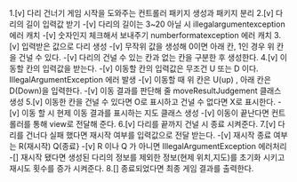 1.[v] 다리 건너기 게임 시작을 도와주는 컨트롤러 패키지 생성과 패키지 분리
2.[v] 다리의 길이 입력값 받기
-[v] 다리의 길이는 3~20 아닐 시 illegalargumentexception 에러 캐치
-[v] 숫자인지 체크해서 보내주기 numberformatexception 에러 캐치
3.[v] 입력받은 값으로 다리 생성
-[v] 무작위 값을 생성해 0이면 아래 칸, 1인 경우 위 칸을 건널 수 있다.
-[v] 다리의 건널 수 있는 칸과 없는 칸을 구분한 후 생성한다.
4.[v] 이동할 칸의 입력값을 받는다.
-[v] 이동할 칸의 입력값은 무조건 U 또는 D 이다. IllegalArgumentException 에러 발생
-[v] 이동할 때 위 칸은 U(up) , 아래 칸은 D(Down)을 입력한다.
-[v] 이동 결과를 판단해 줄 moveResultJudgement 클래스 생성
5.[v] 이동한 칸을 건널 수 있다면 O로 표시하고 건널 수 없다면 X로 표시한다.
-[v] 이동 할 시 현제 이동 결과를 표시하는 지도 클래스 생성
-[v] 이동이 끝난다면 컨트롤러를 통해 view로 전달해 준다.
6.[v] 다리를 끝까지 건널 시 종료 시켜준다.
7.[v] 다리를 건너다 실패 했다면 재시작 여부를 입력값으로 전달 받는다.
-[v] 재시작 종료 여부는 R(재시작) Q(종료}
-[v] R 이나 Q 가 아니면 IllegalArgumentException 에러처리
-[] 재시작 됐다면 생성된 다리의 정보를 제외한 정보(현제 위치,지도)를 초기화 시키고 재시도 횟수를 증가 시켜준다.
8.[] 종료되었다면 최종 게임 결과를 출력한다.



